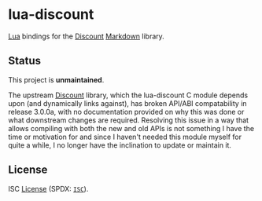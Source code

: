 lua-discount
============

[Lua] bindings for the [Discount] [Markdown] library.

Status
------

This project is **unmaintained**.

The upstream [Discount] library, which the lua-discount C module depends
upon (and dynamically links against), has broken API/ABI compatability
in release 3.0.0a, with no documentation provided on why this was done
or what downstream changes are required. Resolving this issue in a way
that allows compiling with both the new and old APIs is not something I
have the time or motivation for and since I haven't needed this module
myself for quite a while, I no longer have the inclination to update or
maintain it.

License
-------

ISC [License][] (SPDX: [`ISC`]).


[Lua]: https://www.lua.org/
[Discount]: http://www.pell.portland.or.us/~orc/Code/discount/
[Markdown]: https://en.wikipedia.org/wiki/Markdown
[License]: LICENSE
[`ISC`]: https://spdx.org/licenses/ISC.html

